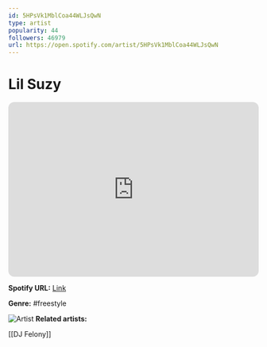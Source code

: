 ```yaml
---
id: 5HPsVk1MblCoa44WLJsQwN
type: artist
popularity: 44
followers: 46979
url: https://open.spotify.com/artist/5HPsVk1MblCoa44WLJsQwN
---
```

# Lil Suzy

<iframe style="border-radius:12px" src="https://open.spotify.com/embed/artist/5HPsVk1MblCoa44WLJsQwN" width="100%" height="352" frameBorder="0" allowfullscreen="" allow="autoplay; clipboard-write; encrypted-media; fullscreen; picture-in-picture" loading="lazy"></iframe>

**Spotify URL:** [Link](https://open.spotify.com/artist/5HPsVk1MblCoa44WLJsQwN)

**Genre:**  #freestyle

![Artist](https://i.scdn.co/image/188faa013253fe1072163a6da7ec19b833463cf4)
**Related artists:**

[[DJ Felony]]
